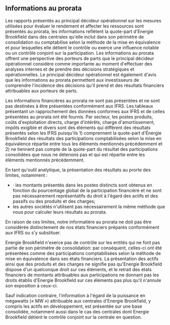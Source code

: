 ## Informations au prorata

Les rapports présentés au principal décideur opérationnel sur les mesures utilisées pour évaluer le rendement et affecter les ressources sont présentés au prorata, les informations reflètent la quote-part d'Energie Brookfield dans des centrales qu'elle inclut dans son périmètre de consolidation ou comptabilise selon la méthode de la mise en équivalence et pour lesquelles elle détient le contrôle ou exerce une influence notable ou un contrôle conjoint sur la participation. Les informations au prorata offrent une perspective des porteurs de parts que le principal décideur opérationnel considère comme importante au moment d'effectuer des analyses internes et de prendre des décisions stratégiques et opérationnelles. Le principal décideur opérationnel est également d'avis que les informations au prorata permettent aux investisseurs de comprendre l'incidence des décisions qu'il prend et des résultats financiers attribuables aux porteurs de parts.

Les informations financières au prorata ne sont pas présentées et ne sont pas destinées à être présentées conformément aux IFRS. Les tableaux présentant un rapprochement des données conformes aux IFRS et de celles présentées au prorata ont été fournis. Par secteur, les postes produits, coûts d'exploitation directs, charge d'intérêts, charge d'amortissement, impôts exigible et divers sont des éléments qui diffèrent des résultats présentés selon les IFRS puisqu'ils 1) comprennent la quote-part d'Énergie Brookfield des résultats des participations comptabilisées selon la mise en équivalence répartie entre tous les éléments mentionnés précédemment et 2) ne tiennent pas compte de la quote-part du résultat des participations consolidées que nous ne détenons pas et qui est répartie entre les éléments mentionnés précédemment.

En tant qu'outil analytique, la présentation des résultats au prorte des limites, notamment :

- · les montants présentés dans les postes distincts sont obtenus en fonction du pourcentage global de la participation financière et ne sont pas nécessairement représentatifs du droit à l'égard des actifs et des passifs ou des produits et des charges;
- les autres sociétés n'utilisent pas nécessairement la même méthode que nous pour calculer leurs résultats au prorata.

En raison de ces limites, notre informatière au prorata ne doit pas être considérée distinctement de nos états financiers préparés conformément aux IFRS ou s'y substituer.

Energie Brookfield n'exerce pas de contrôle sur les entités qui ne font pas partie de son périmètre de consolidation: par conséquent, celles-ci ont été présentées comme des participations comptabilisées selon la méthode de mise en équivalence dans ses états financiers. La présentation des actifs ainsi que des produits et des charges ne signifie pas qu'Energie Brookfield dispose d'un quelconque droit sur ces éléments, et le retrait des états financiers de montants attribuables aux participations ne donnant pas les droits établis d'Energie Brookfield sur ces éléments pas plus qu'il n'annule son exposition à ceux-ci.

Sauf indication contraire, l'information à l'égard de la puissance en mégawatts (« MW ») attribuable aux centrales d'Energie Brookfield, y compris les actifs en développement, est présentée sur une base consolidée, notamment aussi dans le cas des centrales dont Energie Brookfield détient le contrôle conjoint sur la centrale en question.